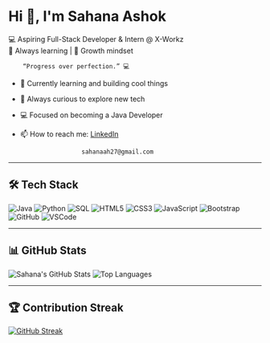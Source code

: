 
# Hi 👋, I'm Sahana Ashok

💻 Aspiring Full-Stack Developer & Intern @ X-Workz  
🔎 Always learning | 🚀 Growth mindset

        “Progress over perfection.” 💻

- 🔭 Currently learning and building cool things  
- 🌱 Always curious to explore new tech  
- 💻 Focused on becoming a Java Developer  
- 📫 How to reach me: [LinkedIn](https://www.linkedin.com/in/sahana-a-h-119104255?utm_source=share&utm_campaign=share_via&utm_content=profile&utm_medium=android_app)

                       sahanaah27@gmail.com


---

## 🛠 Tech Stack

![Java](https://img.shields.io/badge/-Java-007396?style=flat&logo=java)
![Python](https://img.shields.io/badge/-Python-3776AB?style=flat&logo=python)
![SQL](https://img.shields.io/badge/-SQL-4479A1?style=flat&logo=mysql)
![HTML5](https://img.shields.io/badge/-HTML5-E34F26?style=flat&logo=html5)
![CSS3](https://img.shields.io/badge/-CSS3-1572B6?style=flat&logo=css3)
![JavaScript](https://img.shields.io/badge/-JavaScript-F7DF1E?style=flat&logo=javascript)
![Bootstrap](https://img.shields.io/badge/-Bootstrap-7952B3?style=flat&logo=bootstrap)
![GitHub](https://img.shields.io/badge/-GitHub-181717?style=flat&logo=github)
![VSCode](https://img.shields.io/badge/-VSCode-007ACC?style=flat&logo=visual-studio-code)

---

## 📊 GitHub Stats

![Sahana's GitHub Stats](https://github-readme-stats.vercel.app/api?username=sahana-ashok&show_icons=true&theme=radical)
![Top Languages](https://github-readme-stats.vercel.app/api/top-langs/?username=sahana-ashok&layout=compact&theme=radical)

---

## 🏆 Contribution Streak

[![GitHub Streak](https://streak-stats.demolab.com?user=sahana-ashok&theme=radical&date_format=M%20j%5B%2C%20Y%5D)](https://git.io/streak-stats)
